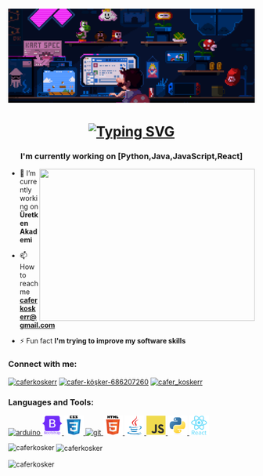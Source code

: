 ![MasterHead](https://raw.githubusercontent.com/mosh3eb/Portfolio_Page/main/images/bg.gif)
<h1 align="center"><a href="https://git.io/typing-svg"><img src="https://readme-typing-svg.demolab.com?font=Fira+Code&size=25&pause=1000&color=000000&random=false&width=435&lines=Hi+%F0%9F%91%8B%2C+I'm+Cafer+Kosker" alt="Typing SVG" /></a></h1>
<h3 align="center">I'm currently working on [Python,Java,JavaScript,React]</h3>
<img align="right" width="440" height="310" src="https://camo.githubusercontent.com/b9d2cf6f810f95b5fb495edca02c307d492c32f71a62ab6c801e416fa5492338/68747470733a2f2f692e70696e696d672e636f6d2f6f726967696e616c732f37372f63612f61332f37376361613332383834643733356434333961646534356261333766656166322e676966" alt="">



- 🔭 I’m currently working on **Üretken Akademi**

- 📫 How to reach me **caferkoskerr@gmail.com**

- ⚡ Fun fact **I'm trying to improve my software skills**

<h3 align="left">Connect with me:</h3>
<p align="left">
<a href="https://twitter.com/caferkoskerr" target="blank"><img align="center" src="https://raw.githubusercontent.com/rahuldkjain/github-profile-readme-generator/master/src/images/icons/Social/twitter.svg" alt="caferkoskerr" height="30" width="40" /></a>
<a href="https://linkedin.com/in/cafer-köşker-686207260" target="blank"><img align="center" src="https://raw.githubusercontent.com/rahuldkjain/github-profile-readme-generator/master/src/images/icons/Social/linked-in-alt.svg" alt="cafer-köşker-686207260" height="30" width="40" /></a>
<a href="https://instagram.com/cafer_koskerr" target="blank"><img align="center" src="https://raw.githubusercontent.com/rahuldkjain/github-profile-readme-generator/master/src/images/icons/Social/instagram.svg" alt="cafer_koskerr" height="30" width="40" /></a>
</p>

<h3 align="left">Languages and Tools:</h3>
<p align="left"> <a href="https://www.arduino.cc/" target="_blank" rel="noreferrer"> <img src="https://cdn.worldvectorlogo.com/logos/arduino-1.svg" alt="arduino" width="40" height="40"/> </a> <a href="https://getbootstrap.com" target="_blank" rel="noreferrer"> <img src="https://raw.githubusercontent.com/devicons/devicon/master/icons/bootstrap/bootstrap-plain-wordmark.svg" alt="bootstrap" width="40" height="40"/> </a> <a href="https://www.w3schools.com/css/" target="_blank" rel="noreferrer"> <img src="https://raw.githubusercontent.com/devicons/devicon/master/icons/css3/css3-original-wordmark.svg" alt="css3" width="40" height="40"/> </a> <a href="https://git-scm.com/" target="_blank" rel="noreferrer"> <img src="https://www.vectorlogo.zone/logos/git-scm/git-scm-icon.svg" alt="git" width="40" height="40"/> </a> <a href="https://www.w3.org/html/" target="_blank" rel="noreferrer"> <img src="https://raw.githubusercontent.com/devicons/devicon/master/icons/html5/html5-original-wordmark.svg" alt="html5" width="40" height="40"/> </a> <a href="https://www.java.com" target="_blank" rel="noreferrer"> <img src="https://raw.githubusercontent.com/devicons/devicon/master/icons/java/java-original.svg" alt="java" width="40" height="40"/> </a> <a href="https://developer.mozilla.org/en-US/docs/Web/JavaScript" target="_blank" rel="noreferrer"> <img src="https://raw.githubusercontent.com/devicons/devicon/master/icons/javascript/javascript-original.svg" alt="javascript" width="40" height="40"/> </a> <a href="https://www.python.org" target="_blank" rel="noreferrer"> <img src="https://raw.githubusercontent.com/devicons/devicon/master/icons/python/python-original.svg" alt="python" width="40" height="40"/> </a> <a href="https://reactjs.org/" target="_blank" rel="noreferrer"> <img src="https://raw.githubusercontent.com/devicons/devicon/master/icons/react/react-original-wordmark.svg" alt="react" width="40" height="40"/> </a> </p>

<p><img align="left" src="https://github-readme-stats.vercel.app/api/top-langs?username=caferkosker&show_icons=true&locale=en&layout=compact&theme=dark" alt="caferkosker" /></p>

<p>&nbsp;<img align="center" src="https://github-readme-stats.vercel.app/api?username=caferkosker&show_icons=true&locale=en&theme=dark" alt="caferkosker" /></p>

<p><img align="center" src="https://github-readme-streak-stats.herokuapp.com/?user=caferkosker&theme=dark" alt="caferkosker" /></p>
